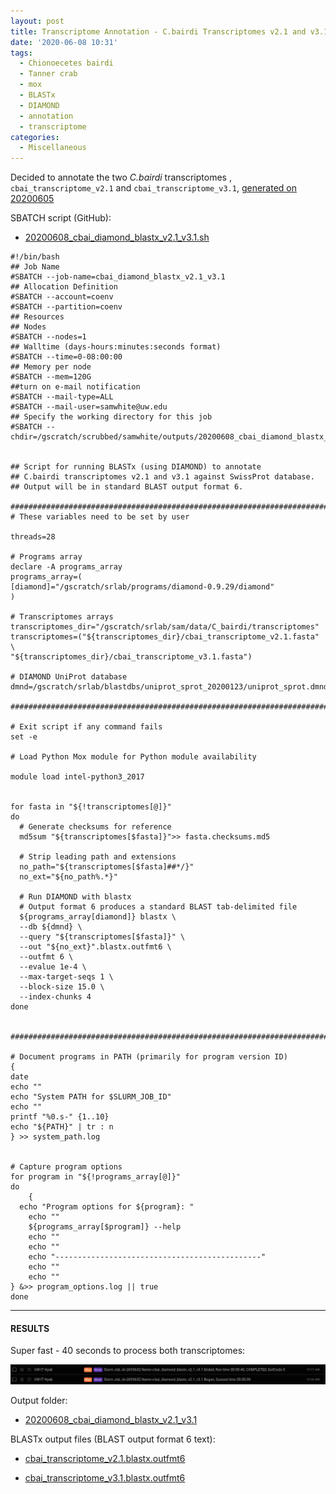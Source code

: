 ```yaml
---
layout: post
title: Transcriptome Annotation - C.bairdi Transcriptomes v2.1 and v3.1 Using DIAMOND BLASTx on Mox
date: '2020-06-08 10:31'
tags:
  - Chionoecetes bairdi
  - Tanner crab
  - mox
  - BLASTx
  - DIAMOND
  - annotation
  - transcriptome
categories:
  - Miscellaneous
---
```

Decided to annotate the two _C.bairdi_ transcriptomes , `cbai_transcriptome_v2.1` and `cbai_transcriptome_v3.1`, [generated on 20200605](https://robertslab.github.io/sams-notebook/2020/06/05/Sequence-Extractions-C.bairdi-Transcriptomes-v2.0-and-v3.0-Excluding-Alveolata-with-MEGAN6-on-Swoose.html)

SBATCH script (GitHub):

- [20200608_cbai_diamond_blastx_v2.1_v3.1.sh](https://github.com/RobertsLab/sams-notebook/blob/master/sbatch_scripts/20200608_cbai_diamond_blastx_v2.1_v3.1.sh)

```shell
#!/bin/bash
## Job Name
#SBATCH --job-name=cbai_diamond_blastx_v2.1_v3.1
## Allocation Definition
#SBATCH --account=coenv
#SBATCH --partition=coenv
## Resources
## Nodes
#SBATCH --nodes=1
## Walltime (days-hours:minutes:seconds format)
#SBATCH --time=0-08:00:00
## Memory per node
#SBATCH --mem=120G
##turn on e-mail notification
#SBATCH --mail-type=ALL
#SBATCH --mail-user=samwhite@uw.edu
## Specify the working directory for this job
#SBATCH --chdir=/gscratch/scrubbed/samwhite/outputs/20200608_cbai_diamond_blastx_v2.1_v3.1


## Script for running BLASTx (using DIAMOND) to annotate
## C.bairdi transcriptomes v2.1 and v3.1 against SwissProt database.
## Output will be in standard BLAST output format 6.

###################################################################################
# These variables need to be set by user

threads=28

# Programs array
declare -A programs_array
programs_array=(
[diamond]="/gscratch/srlab/programs/diamond-0.9.29/diamond"
)

# Transcriptomes arrays
transcriptomes_dir="/gscratch/srlab/sam/data/C_bairdi/transcriptomes"
transcriptomes=("${transcriptomes_dir}/cbai_transcriptome_v2.1.fasta" \
"${transcriptomes_dir}/cbai_transcriptome_v3.1.fasta")

# DIAMOND UniProt database
dmnd=/gscratch/srlab/blastdbs/uniprot_sprot_20200123/uniprot_sprot.dmnd

###################################################################################

# Exit script if any command fails
set -e

# Load Python Mox module for Python module availability

module load intel-python3_2017


for fasta in "${!transcriptomes[@]}"
do
  # Generate checksums for reference
  md5sum "${transcriptomes[$fasta]}">> fasta.checksums.md5

  # Strip leading path and extensions
  no_path="${transcriptomes[$fasta]##*/}"
  no_ext="${no_path%.*}"

  # Run DIAMOND with blastx
  # Output format 6 produces a standard BLAST tab-delimited file
  ${programs_array[diamond]} blastx \
  --db ${dmnd} \
  --query "${transcriptomes[$fasta]}" \
  --out "${no_ext}".blastx.outfmt6 \
  --outfmt 6 \
  --evalue 1e-4 \
  --max-target-seqs 1 \
  --block-size 15.0 \
  --index-chunks 4
done


###################################################################################

# Document programs in PATH (primarily for program version ID)
{
date
echo ""
echo "System PATH for $SLURM_JOB_ID"
echo ""
printf "%0.s-" {1..10}
echo "${PATH}" | tr : n
} >> system_path.log


# Capture program options
for program in "${!programs_array[@]}"
do
	{
  echo "Program options for ${program}: "
	echo ""
	${programs_array[$program]} --help
	echo ""
	echo ""
	echo "----------------------------------------------"
	echo ""
	echo ""
} &>> program_options.log || true
done
```


---

#### RESULTS

Super fast - 40 seconds to process both transcriptomes:

![cbai v2.1 and v3.1 diamond blastx runtime](https://github.com/RobertsLab/sams-notebook/blob/master/images/screencaps/20200608_cbai_diamond_blastx_v2.1_v3.1_runtime.png?raw=true)

Output folder:

- [20200608_cbai_diamond_blastx_v2.1_v3.1](https://gannet.fish.washington.edu/Atumefaciens/20200608_cbai_diamond_blastx_v2.1_v3.1)

BLASTx output files (BLAST output format 6 text):

- [cbai_transcriptome_v2.1.blastx.outfmt6](https://gannet.fish.washington.edu/Atumefaciens/20200608_cbai_diamond_blastx_v2.1_v3.1/cbai_transcriptome_v2.1.blastx.outfmt6)

- [cbai_transcriptome_v3.1.blastx.outfmt6](https://gannet.fish.washington.edu/Atumefaciens/20200608_cbai_diamond_blastx_v2.1_v3.1/cbai_transcriptome_v3.1.blastx.outfmt6)
